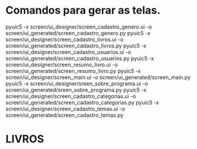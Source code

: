 
# Comandos para gerar as telas.  
pyuic5 -x screen/ui_designer/screen_cadastro_genero.ui -o screen/ui_generated/screen_cadastro_genero.py
pyuic5 -x screen/ui_designer/screen_cadastro_livros.ui -o screen/ui_generated/screen_cadastro_livros.py
pyuic5 -x screen/ui_designer/screen_cadastro_usuarios.ui -o screen/ui_generated/screen_cadastro_usuarios.py
pyuic5 -x screen/ui_designer/screen_resumo_livro.ui -o screen/ui_generated/screen_resumo_livro.py
pyuic5 -x screen/ui_designer/screen_main.ui -o screen/ui_generated/screen_main.py
pyuic5 -x screen/ui_designer/sreen_sobre_programa.ui -o screen/ui_generated/sreen_sobre_programa.py
pyuic5 -x screen/ui_designer/screen_cadastro_categorias.ui -o screen/ui_generated/screen_cadastro_categorias.py
pyuic5 -x screen/ui_designer/screen_cadastro_temas.ui -o screen/ui_generated/screen_cadastro_temas.py



# LIVROS 



